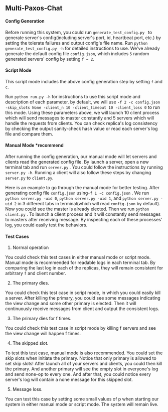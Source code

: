 ## Multi-Paxos-Chat

#### Config Generation

Before running this system, you could run `generate_test_config.py ` to generate server's config(including server's port, id, heartbeat port, etc.) by setting the tolerate failures and output config's file name. Run `python generate_test_config.py -h` for detailed instructions to use. We've already generate the default config file `config.json`, which includes `5` random generated servers' config by setting `f = 2`.  

#### Script Mode

This script mode includes the above config generation step by setting `f` and `c`.

Run `python run.py -h` for instructions to use this script mode and description of each parameter. by default, we will use `-f 2 -c config.json -skip_slots None -client_n 10 -client_timeout 10 -client_loss 0` to run this mode. Using these parameters above, we will launch 10 client process which will send messages to master constantly and 5 servers which will handle the requests from clients. You can check replica's log consistency by checking the output sanity-check hash value or read each server's log file and compare them. 

#### Manual Mode *recommend

After running the config generation, our manual mode will let servers and clients read the generated config file. By launch a server, open a new terminal tab and run `server.py` . You could follow the instructions by running `server.py -h`. Running a client will also follow these steps by changing `server.py` to `client.py`. 

Here is an example to go through the manual mode for better testing. After generating config file `config.json` using`-f 1 -c config.json` . We run `python server.py -uid 0`,  `python server.py -uid 1`, and `python server.py -uid 2` in 3 different tabs in terminal(which will read `config.json` by default). Now you could see the master is already elected. Then we run `python client.py` . To launch a client process and it will constantly send messages to masters after receiving message. By inspecting each of these processes' log, you could easily test the behaviors.

#### Test Cases

1.  Normal operation

You could check this test cases in either manual mode or script mode. Manual mode is recommended for readable logs in each terminal tab. By comparing the last log in each of the replicas, they will remain consistent for arbitrary `f` and client number.

2. The primary dies.

You could check this test case in script mode, in which you could easily kill a server. After killing the primary, you could see some messages indicating the view change and some other primary is elected. Then it will continuously receive messages from client and output the consistent logs.

3.  The primary dies for f times.

You could check this test case in script mode by killing f servers and see the view change will happen f times.

4. The skipped slot.

To test this test case, manual mode is also recommended. You could set the skip slots when initiate the primary. Notice that only primary is allowed to set skip slots! After launch all of your servers and clients, you could then kill the primary. And another primary will see the empty slot in everyone's log and send none-op to every one. And after that, you could notice every server's log will contain a none message for this skipped slot. 

5. Message loss.

You can test this case by setting some small values of p when starting our system in either manual mode or script mode. The system will remain live.  



